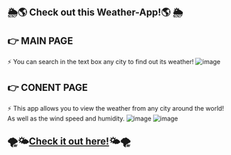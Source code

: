 ## 🌦🌎 Check out this Weather-App!🌎 🌦

## 👉 MAIN PAGE
⚡️ You can search in the text box any city to find out its weather!
![image](https://github.com/HindCodes/Weather-App/assets/121991962/1b6764db-8971-4bda-8ea3-3b37085b08d9)

## 👉 CONENT PAGE
⚡️ This app allows you to view the weather from any city around the world! As well as the wind speed and humidity.
![image](https://github.com/HindCodes/Weather-App/assets/121991962/3f9070ad-0c3f-4d48-b028-874aca752947)
![image](https://github.com/HindCodes/Weather-App/assets/121991962/c2101bef-2d24-4b08-bf3f-853d5a564042)


## 🌪🌤[Check it out here!](https://hindcodes.github.io/Weather-App/)🌤🌪
